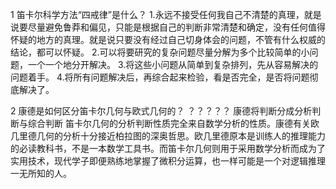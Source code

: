 1   笛卡尔科学方法“四戒律”是什么？
1.永远不接受任何我自己不清楚的真理，就是说要尽量避免鲁莽和偏见，只能是根据自己的判断非常清楚和确定，没有任何值得怀疑的地方的真理。就是说只要没有经过自己切身体会的问题，不管有什么权威的结论，都可以怀疑。
2.可以将要研究的复杂问题尽量分解为多个比较简单的小问题，一个一个地分开解决。
3.将这些小问题从简单到复杂排列，先从容易解决的问题着手。
4.将所有问题解决后，再综合起来检验，看是否完全，是否将问题彻底解决了。


2   康德是如何区分笛卡尔几何与欧式几何的？
？？？？？
康德将判断分成分析判断与综合判断
笛卡尔几何的分析判断性质完全来自数学分析的性质。康德有关欧几里德几何的分析十分接近柏拉图的深奥哲思。欧几里德原本是训练人的推理能力的必读教科书，不是一本数学工具书。而笛卡尔几何则用于采用数学分析而成为了实用技术，现代学子即便熟练地掌握了微积分运算，也一样可能是一个对逻辑推理一无所知的人。
